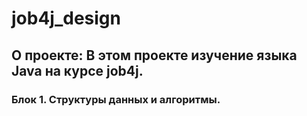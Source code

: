 # job4j_design

## О проекте: В этом проекте изучение языка Java на курсе job4j.

 <h3> Блок 1. Структуры данных и алгоритмы.</h3>